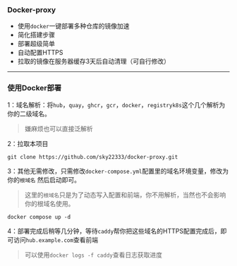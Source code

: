 ### Docker-proxy

- 使用`docker`一键部署多种仓库的镜像加速
- 简化搭建步骤
- 部署超级简单
- 自动配置HTTPS
- 拉取的镜像在服务器缓存3天后自动清理（可自行修改）

---

### 使用Docker部署

1：域名解析：将`hub`，`quay`，`ghcr`，`gcr`，`docker`，`registryk8s`这个几个解析为你的二级域名。

> 嫌麻烦也可以直接泛解析


2：拉取本项目
```
git clone https://github.com/sky22333/docker-proxy.git
```


3：其他无需修改，只需修改`docker-compose.yml`配置里的域名环境变量，修改为你的`根域名`
然后启动即可。

> 这里的`根域名`只是为了动态写入配置和前端，你不用解析，当然也不会影响你的根域名使用。
```
docker compose up -d
```

4：部署完成后稍等几分钟，等待`caddy`帮你把这些域名的HTTPS配置完成后，即可访问`hub.example.com`查看前端

> 可以使用`docker logs -f caddy`查看日志获取进度
